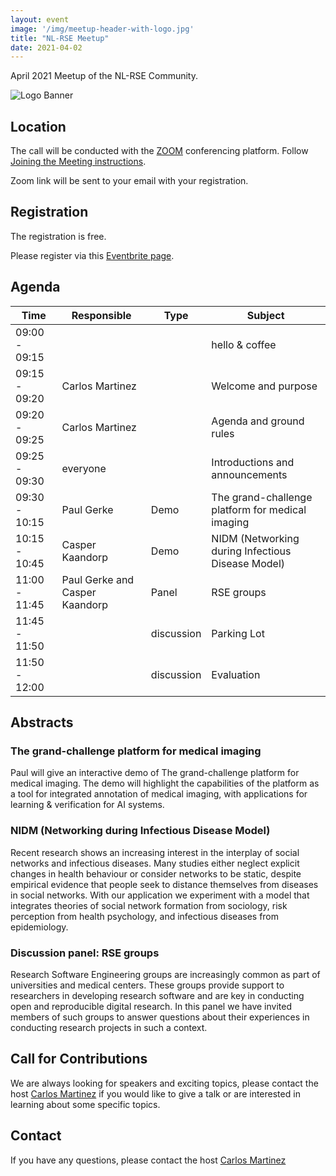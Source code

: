 ```yaml
---
layout: event
image: '/img/meetup-header-with-logo.jpg'
title: "NL-RSE Meetup"
date: 2021-04-02
---
```


April 2021 Meetup of the NL-RSE Community.
<!--break-->
![Logo Banner](/img/meetups/logo-banner.jpg)

## Location
The call will be conducted with the [ZOOM](https://zoom.us) conferencing platform. Follow [Joining the Meeting instructions](https://support.zoom.us/hc/en-us/articles/201362193-Joining-a-Meeting).

Zoom link will be sent to your email with your registration.

## Registration
The registration is free.

Please register via this [Eventbrite page](https://www.eventbrite.co.uk/e/nl-rse-meetup-april-21-2021-tickets-149839202087).

## Agenda

| Time | Responsible | Type | Subject |
| --- | ------------ | ---- | ------- |
| 09:00 - 09:15 | | | hello & coffee |
| 09:15 - 09:20	| Carlos Martinez | | Welcome and purpose |
| 09:20 - 09:25	| Carlos Martinez | | Agenda and ground rules |
| 09:25 - 09:30	| everyone | | Introductions and announcements |
| 09:30 - 10:15	| Paul Gerke | Demo | The grand-challenge platform for medical imaging |
| 10:15 - 10:45	| Casper Kaandorp | Demo | NIDM (Networking during Infectious Disease Model) |
| 11:00 - 11:45	| Paul Gerke and Casper Kaandorp  | Panel | RSE groups |
| 11:45 - 11:50 | | discussion | Parking Lot |
| 11:50 - 12:00 | | discussion | Evaluation |

## Abstracts

### The grand-challenge platform for medical imaging

Paul will give an interactive demo of The grand-challenge platform for medical imaging. The demo will highlight the capabilities of the platform as a tool for integrated annotation of medical imaging, with applications for learning & verification for AI systems.

### NIDM (Networking during Infectious Disease Model)

Recent research shows an increasing interest in the interplay of social networks and infectious diseases. Many studies either neglect explicit changes in health behaviour or consider networks to be static, despite empirical evidence that people seek to distance themselves from diseases in social networks. With our application we experiment with a model that integrates theories of social network formation from sociology, risk perception from health psychology, and infectious diseases from epidemiology.

### Discussion panel: RSE groups

Research Software Engineering groups are increasingly common as part of universities and medical centers. These groups provide support to researchers in developing research software and are key in conducting open and reproducible digital research. In this panel we have invited members of such groups to answer questions about their experiences in conducting research projects in such a context.


## Call for Contributions
We are always looking for speakers and exciting topics, please contact the host [Carlos Martinez](mailto:c.martinez@esciencecenter.nl) if you would like to give a talk or are interested in learning about some specific topics.

## Contact
If you have any questions, please contact the host [Carlos Martinez](mailto:c.martinez@esciencecenter.nl)
